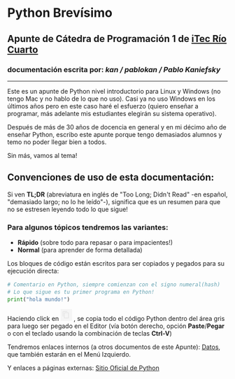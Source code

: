 # **Python Brevísimo**
## Apunte de Cátedra de **Programación 1** de [iTec Río Cuarto](https://www.itecriocuarto.org.ar/)
### documentación escrita por: *kan / pablokan / Pablo Kaniefsky*
___

Este es un apunte de Python nivel introductorio para
Linux y Windows (no tengo Mac y no hablo de lo que no uso).
Casi ya no uso Windows en los últimos años pero en este caso haré el esfuerzo (quiero enseñar a programar, más adelante mis estudiantes elegirán su sistema operativo).

Después de más de 30 años de docencia en general y en mi décimo año de enseñar Python, escribo este apunte porque tengo demasiados alumnos y temo no poder llegar bien a todos.

Sin más, vamos al tema!
## Convenciones de uso de esta documentación:
Si ven **TL;DR** (abreviatura en inglés de "Too Long; Didn't Read" -en español, "demasiado largo; no lo he leído"-), significa que es un resumen para que no se estresen leyendo todo lo que sigue!

### Para algunos tópicos tendremos las variantes:
- **Rápido** (sobre todo para repasar o para impacientes!)
- **Normal** (para aprender de forma detallada)

Los bloques de código están escritos para ser copiados y pegados
para su ejecución directa:
```py
# Comentario en Python, siempre comienzan con el signo numeral(hash)
# Lo que sigue es tu primer programa en Python!
print("hola mundo!")
```
Haciendo click en ![Símbolo de Copiar](img/copy_code.png) , se copia todo el código Python dentro del área gris para luego ser pegado en el Editor (vía botón derecho, opción **Paste**/**Pegar** o con el teclado usando la combinación de teclas **Ctrl-V**)

Tendremos enlaces internos (a otros documentos de este Apunte): [Datos](datos.md), que también estarán en el Menú Izquierdo.

Y enlaces a páginas externas: [Sitio Oficial de Python](https://www.python.org/)